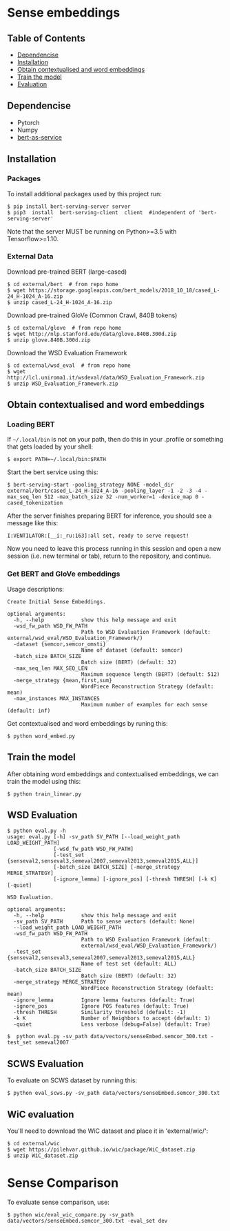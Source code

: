 # Sense embeddings

## Table of Contents

   * [Dependencise](#dependencise)
   * [Installation](#installation)
   * [Obtain contextualised and word embeddings](#obtain-contextualised-and-word-embeddings)
   * [Train the model](#train-the-model)
   * [Evaluation](#evaluation)

## Dependencise
- Pytorch
- Numpy
- [bert-as-service](https://github.com/hanxiao/bert-as-service)

## Installation
### Packages
To install additional packages used by this project run:
```
$ pip install bert-serving-server server 
$ pip3  install  bert-serving-client  client  #independent of 'bert-serving-server'
```
Note that the server MUST be running on Python>=3.5 with Tensorflow>=1.10.
### External Data
Download pre-trained BERT (large-cased)
```
$ cd external/bert  # from repo home
$ wget https://storage.googleapis.com/bert_models/2018_10_18/cased_L-24_H-1024_A-16.zip
$ unzip cased_L-24_H-1024_A-16.zip
```
Download pre-trained GloVe (Common Crawl, 840B tokens)
```
$ cd external/glove  # from repo home
$ wget http://nlp.stanford.edu/data/glove.840B.300d.zip
$ unzip glove.840B.300d.zip
```

Download the WSD Evaluation Framework
```
$ cd external/wsd_eval  # from repo home
$ wget http://lcl.uniroma1.it/wsdeval/data/WSD_Evaluation_Framework.zip
$ unzip WSD_Evaluation_Framework.zip
```
## Obtain contextualised and word embeddings
### Loading BERT
If ```~/.local/bin``` is not on your path, then do this in your .profile or something that gets loaded by your shell:
```
$ export PATH=~/.local/bin:$PATH
```
Start the bert service using this:
```
$ bert-serving-start -pooling_strategy NONE -model_dir external/bert/cased_L-24_H-1024_A-16 -pooling_layer -1 -2 -3 -4 -max_seq_len 512 -max_batch_size 32 -num_worker=1 -device_map 0 -cased_tokenization
```
After the server finishes preparing BERT for inference, you should see a message like this:
```
I:VENTILATOR:[__i:_ru:163]:all set, ready to serve request!
```

Now you need to leave this process running in this session and open a new session (i.e. new terminal or tab), return to the repository, and continue.

### Get BERT and GloVe embeddings
Usage descriptions:
```
Create Initial Sense Embeddings.

optional arguments:
  -h, --help            show this help message and exit
  -wsd_fw_path WSD_FW_PATH
                        Path to WSD Evaluation Framework (default: external/wsd_eval/WSD_Evaluation_Framework/)
  -dataset {semcor,semcor_omsti}
                        Name of dataset (default: semcor)
  -batch_size BATCH_SIZE
                        Batch size (BERT) (default: 32)
  -max_seq_len MAX_SEQ_LEN
                        Maximum sequence length (BERT) (default: 512)
  -merge_strategy {mean,first,sum}
                        WordPiece Reconstruction Strategy (default: mean)
  -max_instances MAX_INSTANCES
                        Maximum number of examples for each sense (default: inf)
```
Get contextualised and word embeddings by runing this:
```
$ python word_embed.py
```
## Train the model
After obtaining word embeddings and contextualised embeddings, we can train the model using this:
```
$ python train_linear.py
```

## WSD Evaluation
```
$ python eval.py -h
usage: eval.py [-h] -sv_path SV_PATH [--load_weight_path LOAD_WEIGHT_PATH]
               [-wsd_fw_path WSD_FW_PATH]
               [-test_set {senseval2,senseval3,semeval2007,semeval2013,semeval2015,ALL}]
               [-batch_size BATCH_SIZE] [-merge_strategy MERGE_STRATEGY]
               [-ignore_lemma] [-ignore_pos] [-thresh THRESH] [-k K] [-quiet]

WSD Evaluation.

optional arguments:
  -h, --help            show this help message and exit
  -sv_path SV_PATH      Path to sense vectors (default: None)
  --load_weight_path LOAD_WEIGHT_PATH
  -wsd_fw_path WSD_FW_PATH
                        Path to WSD Evaluation Framework (default:
                        external/wsd_eval/WSD_Evaluation_Framework/)
  -test_set {senseval2,senseval3,semeval2007,semeval2013,semeval2015,ALL}
                        Name of test set (default: ALL)
  -batch_size BATCH_SIZE
                        Batch size (BERT) (default: 32)
  -merge_strategy MERGE_STRATEGY
                        WordPiece Reconstruction Strategy (default: mean)
  -ignore_lemma         Ignore lemma features (default: True)
  -ignore_pos           Ignore POS features (default: True)
  -thresh THRESH        Similarity threshold (default: -1)
  -k K                  Number of Neighbors to accept (default: 1)
  -quiet                Less verbose (debug=False) (default: True)

```
```
$  python eval.py -sv_path data/vectors/senseEmbed.semcor_300.txt -test_set semeval2007
```

## SCWS Evaluation
To evaluate on SCWS dataset by running this:
```
$ python eval_scws.py -sv_path data/vectors/senseEmbed.semcor_300.txt
```

## WiC evaluation
You'll need to download the WiC dataset and place it in 'external/wic/':
```
$ cd external/wic
$ wget https://pilehvar.github.io/wic/package/WiC_dataset.zip
$ unzip WiC_dataset.zip
```
# Sense Comparison
To evaluate sense comparison, use:
```
$ python wic/eval_wic_compare.py -sv_path data/vectors/senseEmbed.semcor_300.txt -eval_set dev
```



